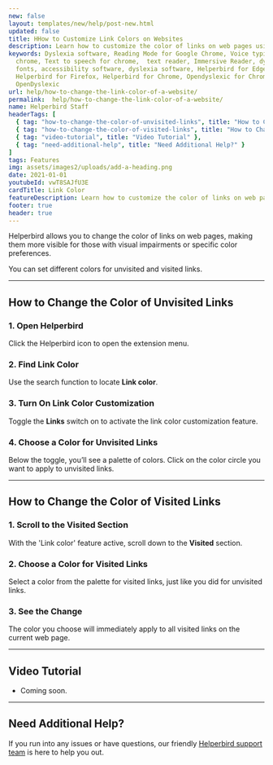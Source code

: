 ```yaml
---
new: false
layout: templates/new/help/post-new.html
updated: false
title: HHow to Customize Link Colors on Websites
description: Learn how to customize the color of links on web pages using Helperbird. This guide walks you through changing the colors of both unvisited and visited links to improve visibility and suit your preferences.
keywords: Dyslexia software, Reading Mode for Google Chrome, Voice typing for
  chrome, Text to speech for chrome,  text reader, Immersive Reader, dyslexia
  fonts, accessibility software, dyslexia software, Helperbird for Edge,
  Helperbird for Firefox, Helperbird for Chrome, Opendyslexic for Chrome,
  OpenDyslexic
url: help/how-to-change-the-link-color-of-a-website/
permalink:  help/how-to-change-the-link-color-of-a-website/
name: Helperbird Staff
headerTags: [
  { tag: "how-to-change-the-color-of-unvisited-links", title: "How to Change the Color of Unvisited Links" },
  { tag: "how-to-change-the-color-of-visited-links", title: "How to Change the Color of Visited Links" },
  { tag: "video-tutorial", title: "Video Tutorial" },
  { tag: "need-additional-help", title: "Need Additional Help?" }
]
tags: Features
img: assets/images2/uploads/add-a-heading.png
date: 2021-01-01
youtubeId: vwT8SAJfU3E
cardTitle: Link Color
featureDescription: Learn how to customize the color of links on web pages using Helperbird. This guide walks you through changing the colors of both unvisited and visited links to improve visibility and suit your preferences.
footer: true
header: true
---
```




Helperbird allows you to change the color of links on web pages, making them more visible for those with visual impairments or specific color preferences. 

You can set different colors for unvisited and visited links.

---

## How to Change the Color of Unvisited Links

### 1. Open Helperbird

Click the Helperbird icon to open the extension menu.

### 2. Find Link Color

Use the search function to locate **Link color**.

### 3. Turn On Link Color Customization

Toggle the **Links** switch on to activate the link color customization feature.

### 4. Choose a Color for Unvisited Links

Below the toggle, you’ll see a palette of colors. Click on the color circle you want to apply to unvisited links.

---

## How to Change the Color of Visited Links

### 1. Scroll to the Visited Section

With the 'Link color' feature active, scroll down to the **Visited** section.

### 2. Choose a Color for Visited Links

Select a color from the palette for visited links, just like you did for unvisited links.

### 3. See the Change

The color you choose will immediately apply to all visited links on the current web page.

---

## Video Tutorial

- Coming soon.

---

## Need Additional Help?

If you run into any issues or have questions, our friendly [Helperbird support team](/support/) is here to help you out.

